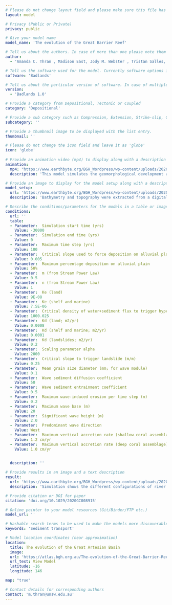 ```yaml
---
# Please do not change layout field and please make sure this file has a .md extension and please write all content with the '---' section.
layout: model

# Privacy (Public or Private)
privacy: public

# Give your model name
model_name: 'The evolution of the Great Barrier Reef'

# Tell us about the authors. In case of more than one please note them down as: 'X, Y, Z '
author: 
  - 'Amanda C. Thran , Madison East, Jody M. Webster , Tristan Salles, and Carole Petit'

# Tell us the software used for the model. Currently software options include Underworld, Badlands, Badlands-Underworld, Badlands-GPlates-CitcomS & pyGPlates
software: 'Badlands' 

# Tell us about the particular version of software. In case of multiple, mention them in a list format by adding a bullet dash in the next line as shown
version: 
  - 'Badlands 1.0'

# Provide a category from Depositional, Tectonic or Coupled
category: 'Depositional' 

# Provide a sub category such as Compression, Extension, Strike-slip, Conceptual, Case-study.
subcategory: ''

# Provide a thumbnail image to be displayed with the list entry.  
thumbnail: ''

# Please do not change the icon field and leave it as 'globe'
icon: 'globe'
  
# Provide an animation video (mp4) to display along with a description
animation:
  mp4: "https://www.earthbyte.org/BGH_Wordpress/wp-content/uploads/2020/10/Noggin_361-2.mp4"
  description: 'This model simulates the geomorphological development and surface bedload processes on the Great Barrier Reef margin from the previous lowstand (~30 ka) to present. Erodibility was calibrated using sediment fluxes reported in the literature. Subsidence is considered negligible during this time, and present-day precipitation rates are used to force the model. The above simulation shows how the margin evolves over the course of the Holocene marine transgression, where the shelf becomes inundated and coral reefs (shown in orange) begin accreting on their antecedent platforms.'

# Provide an image to display for the model setup along with a description
model_setup:
  url: 'https://www.earthbyte.org/BGH_Wordpress/wp-content/uploads/2020/10/Fig.2.png'
  description: 'Bathymetry and topography were extracted from a digital elevation model (DEM) spanning the entire Great Barrier Reef margin (3DGBR). This surface was used to construct a “pre-Holocene” surface and a “no platforms” surface. For the “pre-Holocene” surface, Holocene carbonate accretion by reefs is “shaved off” the platforms using a simplifying assumption (15 m total vertical accretion during the Holocene, derived from sediment cores). For the “no platforms” surface, platforms were removed from bathymetry and the continental shelf was smoothed. Subsidence is assumed to be minimal over the course of the simulation.(a) Original DEM spanning the computational domain. (b) Thickness representing the most recent Holocene reef growth on platforms. This layer was removed from the original DEM to produce the pre‐Holocene surface depicted in the next panel. (c) Smoothed pre‐Holocene topographic surface. (d) Artiﬁcial surface with carbonate platforms removed entirely.'

# Describe the conditions/parameters for the models in a table or image or both along with a description. Table is populated row-wise with each bullet point.
conditions:
  url: ''
  table:
  - Parameter:  Simulation start time (yrs)
    Value: -30000
  - Parameter:  Simulation end time (yrs)
    Value: 0
  - Parameter:  Maximum time step (yrs)
    Value: 100
  - Parameter:  Critical slope used to force deposition on alluvial plain (m/m)
    Value: 0.005
  - Parameter:  Maximum percentage deposition on alluvial plain
    Value: 50%
  - Parameter:  m (from Stream Power Law) 
    Value: 0.5
  - Parameter:  n (from Stream Power Law)
    Value: 1
  - Parameter:  Ke (land)
    Value: 9E-08
  - Parameter:  Ke (shelf and marine)
    Value: 7.5E-06
  - Parameter:  Critical density of water+sediment flux to trigger hyperpycnal (kg/m3)
    Value: 1000.025
  - Parameter:  Kd (land; m2/yr)
    Value: 0.0008
  - Parameter:  Kd (shelf and marine; m2/yr) 
    Value: 0.0001
  - Parameter:  Kd (landslides; m2/yr)
    Value: 0.2
  - Parameter:  Scaling parameter alpha
    Value: 2000
  - Parameter:  Critical slope to trigger landslide (m/m)
    Value: 0.25
  - Parameter:  Mean grain size diameter (mm; for wave module)
    Value: 0.1
  - Parameter:  Wave sediment diffusion coefficient
    Value: 50
  - Parameter:  Wave sediment entrainment coefficient 
    Value: 0.5
  - Parameter:  Maximum wave-induced erosion per time step (m)
    Value: 0.2
  - Parameter:  Maximum wave base (m)
    Value: 20
  - Parameter:  Significant wave height (m) 
    Value: 2.0
  - Parameter:  Predominant wave direction
    Value: West
  - Parameter:  Maximum vertical accretion rate (shallow coral assemblage)
    Value: 1.2 cm/yr
  - Parameter:  Maximum vertical accretion rate (deep coral assemblage)
    Value: 1.0 cm/yr
    

  description: ''

# Provide results in an image and a text description
result:
  url: 'https://www.earthbyte.org/BGH_Wordpress/wp-content/uploads/2020/10/Fig.4.png'
  description: 'Simulation shows the different configurations of river networks simulated from 30-15 ka (during the last lowstand). When reef platforms are present, rivers are diverted around the platforms and deposit their sediments within inter-platform passages. When reef platforms are removed, sediments are diffusely deposited on the upper continental slope. Drainage network evolution from lowstand (30 ka) to the beginning of the transgression (15 ka) for simulations containing carbonate platform topography (a) and no carbonate platforms (b). Major rivers and streams computed in the model are shown in blue, where drainage patterns at 30, 25, 20, and 15 ka are overlain over cumulative erosion and deposition over this period. Red areas around the carbonate platforms indicate deposition of both platform and ﬂuvial sediments.'

# Provide citation or DOI for paper
citation: 'doi.org/10.1029/2020GC008915'

# Online pointer to your model resources (Git/Binder/FTP etc.)
model_url: ''

# Hashable search terms to be used to make the models more discoverable
keywords: 'Sediment transport' 

# Model location coordinates (near approximation)
location:
  title: The evolution of the Great Artesian Basin
  image:
  url: 'https://atlas.bgh.org.au/The-evolution-of-the-Great-Barrier-Reef/'
  url_text: View Model 
  latitude: -16
  longitude: 146

map: "true"

# Contact details for corresponding authors
contact: 'm.thran@unsw.edu.au'
---
```

